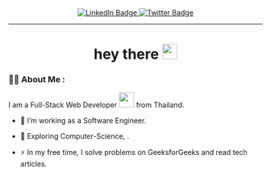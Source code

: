 <!--Header-->

<div id="badges" align="center">
    <a href="">
        <img src="https://img.shields.io/badge/LinkedIn-blue?style=for-the-badge&logo=linkedin&logoColor=white" alt="LinkedIn Badge"/>
    </a>
    <a href="https://twitter.com/LUX14Zx">
        <img src="https://img.shields.io/badge/Twitter-blue?style=for-the-badge&logo=twitter&logoColor=white" alt="Twitter Badge"/>
    </a>

</div>

---

<h1 align="center">
  hey there
  <img src="https://media.giphy.com/media/hvRJCLFzcasrR4ia7z/giphy.gif" width="30px"/>
</h1>

### :man_technologist: About Me :

I am a Full-Stack Web Developer <img src="https://media.giphy.com/media/WUlplcMpOCEmTGBtBW/giphy.gif" width="30"> from Thailand.

- :telescope: I’m working as a Software Engineer.

- :seedling: Exploring Computer-Science,  .

- :zap: In my free time, I solve problems on GeeksforGeeks and read tech articles.
